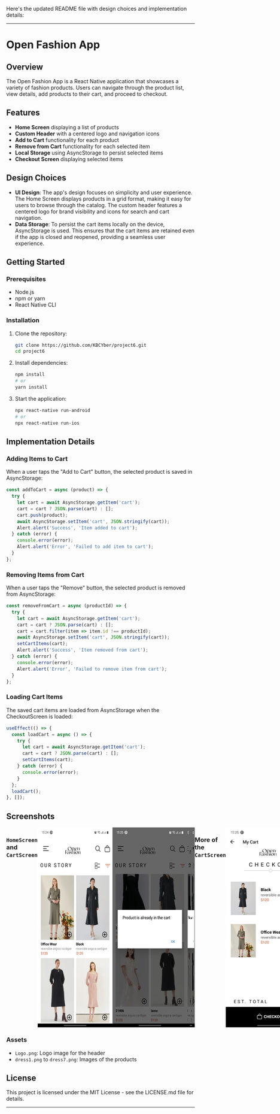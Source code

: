 Here's the updated README file with design choices and implementation details:

---

# Open Fashion App

## Overview

The Open Fashion App is a React Native application that showcases a variety of fashion products. Users can navigate through the product list, view details, add products to their cart, and proceed to checkout.

## Features

- **Home Screen** displaying a list of products
- **Custom Header** with a centered logo and navigation icons
- **Add to Cart** functionality for each product
- **Remove from Cart** functionality for each selected item
- **Local Storage** using AsyncStorage to persist selected items
- **Checkout Screen** displaying selected items

## Design Choices

- **UI Design**: The app's design focuses on simplicity and user experience. The Home Screen displays products in a grid format, making it easy for users to browse through the catalog. The custom header features a centered logo for brand visibility and icons for search and cart navigation.
- **Data Storage**: To persist the cart items locally on the device, AsyncStorage is used. This ensures that the cart items are retained even if the app is closed and reopened, providing a seamless user experience.

## Getting Started

### Prerequisites

- Node.js
- npm or yarn
- React Native CLI

### Installation

1. Clone the repository:

   ```bash
   git clone https://github.com/KBCYber/project6.git
   cd project6
   ```

2. Install dependencies:

   ```bash
   npm install
   # or
   yarn install
   ```

3. Start the application:

   ```bash
   npx react-native run-android
   # or
   npx react-native run-ios
   ```

## Implementation Details

### Adding Items to Cart

When a user taps the "Add to Cart" button, the selected product is saved in AsyncStorage:

```javascript
const addToCart = async (product) => {
  try {
    let cart = await AsyncStorage.getItem('cart');
    cart = cart ? JSON.parse(cart) : [];
    cart.push(product);
    await AsyncStorage.setItem('cart', JSON.stringify(cart));
    Alert.alert('Success', 'Item added to cart');
  } catch (error) {
    console.error(error);
    Alert.alert('Error', 'Failed to add item to cart');
  }
};
```

### Removing Items from Cart

When a user taps the "Remove" button, the selected product is removed from AsyncStorage:

```javascript
const removeFromCart = async (productId) => {
  try {
    let cart = await AsyncStorage.getItem('cart');
    cart = cart ? JSON.parse(cart) : [];
    cart = cart.filter(item => item.id !== productId);
    await AsyncStorage.setItem('cart', JSON.stringify(cart));
    setCartItems(cart);
    Alert.alert('Success', 'Item removed from cart');
  } catch (error) {
    console.error(error);
    Alert.alert('Error', 'Failed to remove item from cart');
  }
};
```

### Loading Cart Items

The saved cart items are loaded from AsyncStorage when the CheckoutScreen is loaded:

```javascript
useEffect(() => {
  const loadCart = async () => {
    try {
      let cart = await AsyncStorage.getItem('cart');
      cart = cart ? JSON.parse(cart) : [];
      setCartItems(cart);
    } catch (error) {
      console.error(error);
    }
  };
  loadCart();
}, []);
```

## Screenshots

<div style="display: flex; justify-content: space-around;">

### `HomeScreen` and `CartScreen`

   <img src="project6/assets/shot.png" alt="HomeScreen" width="200"/>
   <img src="project6/assets/shot1.png" alt="HomeScreen" width="200"/>
   <img src="project6/assets/shot2.png" alt="HomeScreen" width="20
   0"/>

### More of the `CartScreen`
  <img src="project6/assets/shot3.png" alt="CartScreen" width="240"/>
  <img src="project6/assets/shot4.png" alt="CartScreen" width="240"/>

### More
  <img src="project6/assets/shot6.png" alt="CartScreen" width="240"/>
  <img src="project6/assets/shot5.png" alt="CartScreen" width="240"/>
</div>

### Assets

- `Logo.png`: Logo image for the header
- `dress1.png` to `dress7.png`: Images of the products

## License

This project is licensed under the MIT License - see the LICENSE.md file for details.

---

